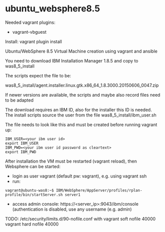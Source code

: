 ubuntu_websphere8.5
==================

Needed vagrant plugins:

- vagrant-vbguest

Install: vagrant plugin install <plugin-name>

Ubuntu/WebSphere 8.5 Virtual Machine creation using vagrant and ansible 

You need to download IBM Installation Manager 1.8.5 and copy to was8_5_install

The scripts expect the file to be:

was8_5_install/agent.installer.linux.gtk.x86_64_1.8.3000.20150606_0047.zip

If newer versions are available, the scripts and maybe also record files need to be adapted

The download requires an IBM ID, also for the installer this ID is needed. The install scripts source the user from the file was8_5_install/ibm_user.sh

The file needs to look like this and must be created before running vagrant up:

```
IBM_USER=<your ibm user id>
export IBM_USER
IBM_PWD=<your ibm user id password as cleartext>
export IBM_PWD
```

After installation the VM must be restarted (vagrant reload), then Websphere can be started:

- login as user vagrant (default pw: vagrant), e.g. using vagrant ssh
- run: 
```
vagrant@ubuntu-was8:~$ IBM/WebSphere/AppServer/profiles/rplan-profile/bin/startServer.sh server1
```
- access admin console: https://<server_ip>:9043/ibm/console (authentication is disabled, use any username (e.g. admin)

TODO: 
/etc/security/limits.d/90-nofile.conf with
vagrant soft nofile 40000
vagrant hard nofile 40000


